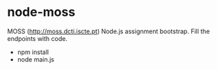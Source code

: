 node-moss
=========

MOSS (http://moss.dcti.iscte.pt) Node.js assignment bootstrap. Fill the endpoints with code.

* npm install
* node main.js
